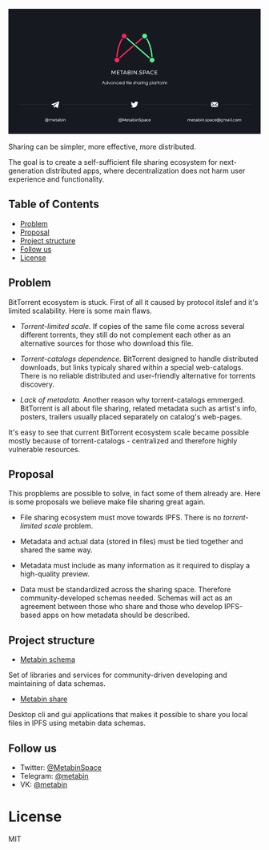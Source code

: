 ![](/_banner.png)

Sharing can be simpler, more effective, more distributed.

The goal is to create a self-sufficient file sharing ecosystem for next-generation distributed apps, where decentralization does not harm user experience and functionality.

## Table of Contents

- [Problem](#problem)
- [Proposal](#proposal)
- [Project structure](#project-structure)
- [Follow us](#follow-us)
- [License](#license)

## Problem

BitTorrent ecosystem is stuck. First of all it caused by protocol itslef and it's limited scalability. Here is some main flaws.

- *Torrent-limited scale.* If copies of the same file come across several different torrents, they still do not complement each other as an alternative sources for those who download this file.

- *Torrent-catalogs dependence.* BitTorrent designed to handle distributed downloads, but links typicaly shared within a special web-catalogs. There is no reliable distributed and user-friendly alternative for torrents discovery.

- *Lack of metadata.* Another reason why torrent-catalogs emmerged. BitTorrent is all about file sharing, related metadata such as artist's info, posters, trailers usually placed separately on catalog's web-pages.

It's easy to see that current BitTorrent ecosystem scale became possible mostly because of torrent-catalogs - centralized and therefore highly vulnerable resources.

## Proposal

This propblems are possible to solve, in fact some of them already are. Here is some proposals we believe make file sharing great again.

- File sharing ecosystem must move towards IPFS. There is no *torrent-limited scale* problem.

- Metadata and actual data (stored in files) must be tied together and shared the same way.

- Metadata must include as many information as it required to display a high-quality preview.

- Data must be standardized across the sharing space. Therefore community-developed schemas needed. Schemas will act as an agreement between those who share and those who develop IPFS-based apps on how metadata should be described.

## Project structure

- [Metabin schema](https://github.com/metabin/metabin-schema)

Set of libraries and services for community-driven developing and maintaining of data schemas.

- [Metabin share](https://github.com/metabin/metabin-client)

Desktop cli and gui applications that makes it possible to share you local files in IPFS using metabin data schemas.

## Follow us

- Twitter: [@MetabinSpace](http://twitter.com/MetabinSpace)
- Telegram: [@metabin](http://t.me/metabin)
- VK: [@metabin](http://vk.com/metabin)

# License
MIT

